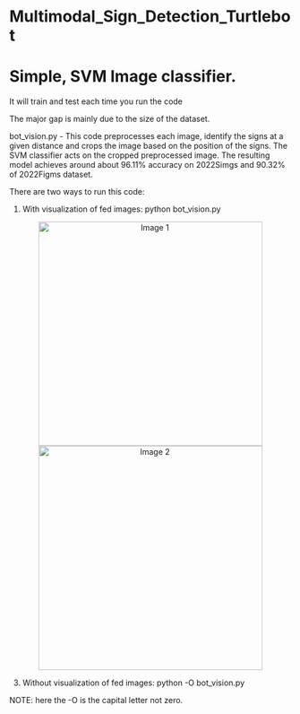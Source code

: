 # Multimodal_Sign_Detection_Turtlebot

# Simple, SVM Image classifier. 

It will train and test each time you run the code

The major gap is mainly due to the size of the dataset.

bot_vision.py - This code preprocesses each image, identify the signs at a given distance and crops the image based on the position of the signs. The SVM classifier acts on the cropped preprocessed image. The resulting model achieves around about 96.11% accuracy on 2022Simgs and 90.32% of 2022Figms dataset.

There are two ways to run this code:

1) With visualization of fed images:
python bot_vision.py
<p align="center">
  <img src="![WhatsApp Image 2024-02-04 at 14 04 29](https://github.com/KoushikKaranGeethaNagaraj/Multimodal_Sign_Detection_Turtlebot/assets/116392599/eb202be4-53ce-4929-b9fe-118b9291da05)" alt="Image 1" width="400"/>
  <img src="![WhatsApp Image 2024-02-04 at 14 04 30](https://github.com/KoushikKaranGeethaNagaraj/Multimodal_Sign_Detection_Turtlebot/assets/116392599/46e4723c-b132-4db4-ae5b-8fc74ea68c10)
" alt="Image 2" width="400"/>
</p>
<!-- ![WhatsApp Image 2024-02-04 at 14 04 29](https://github.com/KoushikKaranGeethaNagaraj/Multimodal_Sign_Detection_Turtlebot/assets/116392599/eb202be4-53ce-4929-b9fe-118b9291da05) ![WhatsApp Image 2024-02-04 at 14 04 30](https://github.com/KoushikKaranGeethaNagaraj/Multimodal_Sign_Detection_Turtlebot/assets/116392599/46e4723c-b132-4db4-ae5b-8fc74ea68c10) -->


3) Without visualization of fed images:
python -O bot_vision.py

NOTE: here the -O is the capital letter not zero.
